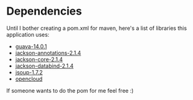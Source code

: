 Dependencies
============

Until I bother creating a pom.xml for maven, here's a list of libraries this application uses:

* [guava-14.0.1](https://code.google.com/p/guava-libraries/)
* [jackson-annotations-2.1.4](http://wiki.fasterxml.com/JacksonDownload)
* [jackson-core-2.1.4](http://wiki.fasterxml.com/JacksonDownload)
* [jackson-databind-2.1.4](http://wiki.fasterxml.com/JacksonDownload)
* [jsoup-1.7.2](http://jsoup.org/)
* [opencloud](http://opencloud.mcavallo.org/)

If someone wants to do the pom for me feel free :)